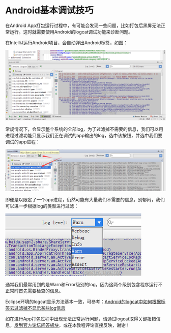 # Android基本调试技巧

在Android App打包运行过程中，有可能会发现一些问题，比如打包后黑屏无法正常运行。这时就需要使用Android的logcat调试功能来诊断问题。

在IntelliJ运行Android项目，会自动弹出Android标签，如图：

![](568a5d4b14058.png)

常规情况下，会显示整个系统的全部log，为了过滤掉不需要的信息，我们可以用进程过滤功能只显示我们正在调试的app输出的log，选中该按钮，并选中我们要调试的app进程：

![](568a5d4b320ca.png)

即便是以限定了一个app进程，仍然可能有大量我们不需要的信息，别郁闷，我们可以进一步根据log的类型进行过滤：

![](568a5d4b40959.png)

通常我们最常用到的是Warn和Error级别的log，因为这两个级别包含程序运行不正常时首先需要检查的信息。

Eclipse环境的logcat显示方法基本一致，可参考：[Android的logcat中如何根据标签去过滤掉不显示某些log信息](http://www.crifan.com/android_logcat_filter_out_not_show_some_log_item_info_by_tag/)

如在进行App打包过程中出现无法正常运行问题，请通过logcat取得关键报错信息，[发到官方论坛问答板块](http://bbs.egret-labs.org/forum.php?mod=forumdisplay&fid=44)，或在本教程评论直接反映，谢谢！

